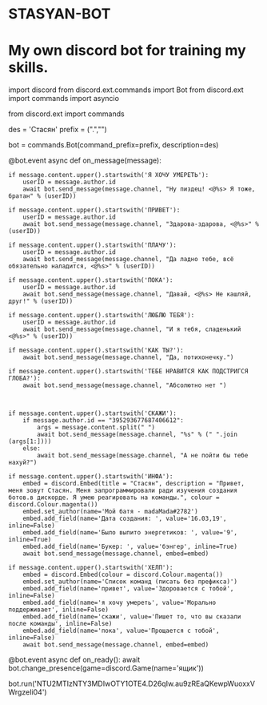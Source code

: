 # STASYAN-BOT
# My own discord bot for training my skills.
import discord
from discord.ext.commands import Bot
from discord.ext import commands
import asyncio

from discord.ext import commands


des = 'Стасян'
prefix = (".","")

bot = commands.Bot(command_prefix=prefix, description=des)


@bot.event
async def on_message(message):

    if message.content.upper().startswith('Я ХОЧУ УМЕРЕТЬ'):
        userID = message.author.id
        await bot.send_message(message.channel, "Ну пиздец! <@%s> Я тоже, братан" % (userID))

    if message.content.upper().startswith('ПРИВЕТ'):
        userID = message.author.id
        await bot.send_message(message.channel, "Здарова-здарова, <@%s>" % (userID))

    if message.content.upper().startswith('ПЛАЧУ'):
        userID = message.author.id
        await bot.send_message(message.channel, "Да ладно тебе, всё обязательно наладится, <@%s>" % (userID))

    if message.content.upper().startswith('ПОКА'):
        userID = message.author.id
        await bot.send_message(message.channel, "Давай, <@%s> Не кашляй, друг!" % (userID))

    if message.content.upper().startswith('ЛЮБЛЮ ТЕБЯ'):
        userID = message.author.id
        await bot.send_message(message.channel, "И я тебя, сладенький <@%s>" % (userID))

    if message.content.upper().startswith('КАК ТЫ?'):
        await bot.send_message(message.channel, "Да, потихонечку.")

    if message.content.upper().startswith('ТЕБЕ НРАВИТСЯ КАК ПОДСТРИГСЯ ГЛОБА?'):
        await bot.send_message(message.channel, "Абсолютно нет ")



    if message.content.upper().startswith('СКАЖИ'):
        if message.author.id == "395293677687406612":
            args = message.content.split(" ")
            await bot.send_message(message.channel, "%s" % (" ".join (args[1:])))
        else:
            await bot.send_message(message.channel, "А не пойти бы тебе нахуй?")

    if message.content.upper().startswith('ИНФА'):
        embed = discord.Embed(title = "Стасян", description = "Привет, меня зовут Стасян. Меня запрограммировали ради изучения создания ботов.в дискорде. Я умею реагировать на команды.", colour = discord.Colour.magenta())
        embed.set_author(name='Мой батя - madaMada#2782')
        embed.add_field(name='Дата создания: ', value='16.03,19', inline=False)
        embed.add_field(name='Было выпито энергетиков: ', value='9', inline=True)
        embed.add_field(name='Букер: ', value='бэнгер', inline=True)
        await bot.send_message(message.channel, embed=embed)

    if message.content.upper().startswith('ХЕЛП'):
        embed = discord.Embed(colour = discord.Colour.magenta())
        embed.set_author(name='Список команд (писать без префикса)')
        embed.add_field(name='привет', value='Здоровается с тобой', inline=False)
        embed.add_field(name='я хочу умереть', value='Морально поддерживает', inline=False)
        embed.add_field(name='скажи', value='Пишет то, что вы сказали после команды', inline=False)
        embed.add_field(name='пока', value='Прощается с тобой', inline=False)
        await bot.send_message(message.channel, embed=embed)

@bot.event
async def on_ready():
    await bot.change_presence(game=discord.Game(name='ящик'))


bot.run('NTU2MTIzNTY3MDIwOTY1OTE4.D26qIw.au9zREaQKewpWuoxxVWrgzeIi04')
